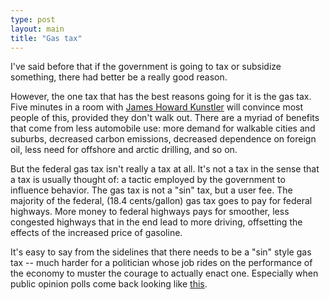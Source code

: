 ```yaml
---
type: post
layout: main
title: "Gas tax"
---
```

I've said before that if the government is going to tax or subsidize
something, there had better be a really good reason.

However, the one tax that has the best reasons going for it is the gas tax.
Five minutes in a room with [James Howard Kunstler](http://www.kunstler.com)
will convince most people of this, provided they don't walk out. There are a
myriad of benefits that come from less automobile use: more demand for
walkable cities and suburbs, decreased carbon emissions, decreased dependence
on foreign oil, less need for offshore and arctic drilling, and so on.

But the federal gas tax isn't really a tax at all. It's not a tax in the sense
that a tax is usually thought of: a tactic employed by the government to
influence behavior. The gas tax is not a "sin" tax, but a user fee. The
majority of the federal, (18.4 cents/gallon) gas tax goes to pay for federal
highways. More money to federal highways pays for smoother, less congested
highways that in the end lead to more driving, offsetting the effects of the
increased price of gasoline.

It's easy to say from the sidelines that there needs to be a "sin" style gas
tax -- much harder for a politician whose job rides on the performance of the
economy to muster the courage to actually enact one. Especially when public
opinion polls come back looking like
[this](http://gristmill.grist.org/story/2005/7/18/161937/941).

